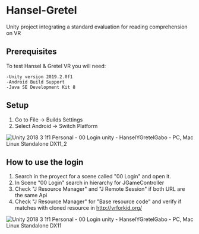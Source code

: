 # Hansel-Gretel
Unity project integrating a standard evaluation for reading comprehension on VR

## Prerequisites

To test Hansel & Gretel VR you will need:

```
-Unity version 2019.2.0f1
-Android Build Support
-Java SE Development Kit 8
```

## Setup

1. Go to File -> Builds Settings
2. Select Android -> Switch Platform

![Unity 2018 3 1f1 Personal - 00 Login unity - HanselYGretelGabo - PC, Mac   Linux Standalone DX11_2](https://user-images.githubusercontent.com/34633112/71014306-82ebcf80-20d0-11ea-9d8b-8a497e7be499.jpg)

## How to use the login

1. Search in the proyect for a scene called "00 Login" and open it.
2. In Scene "00 Login" search in hierarchy for JGameController
3. Check "J Resource Manager" and "J Remote Session" if both URL are the same Api
4. Check "J Resource Manager" for "Base resource code" and verify if matches with cloned resource in http://vrforkid.org/


![Unity 2018 3 1f1 Personal - 00 Login unity - HanselYGretelGabo - PC, Mac   Linux Standalone DX11](https://user-images.githubusercontent.com/34633112/71014328-8bdca100-20d0-11ea-809c-439e51158238.jpg)
